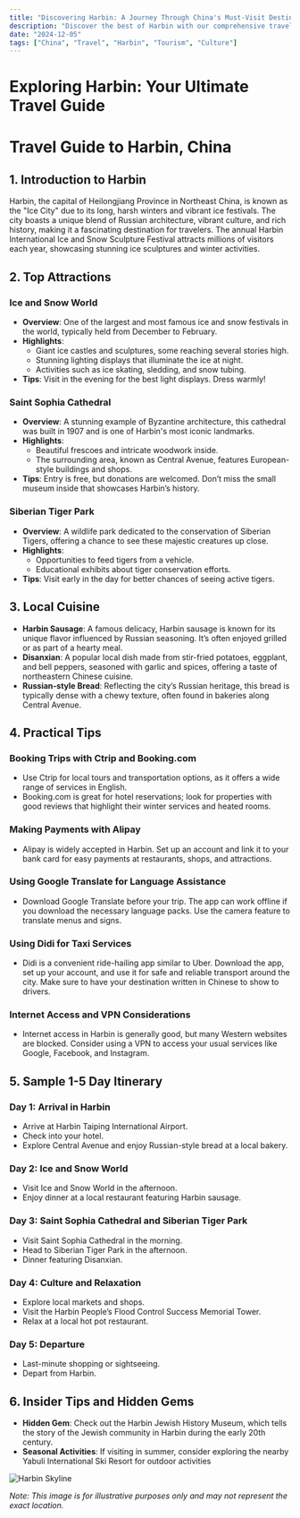 ```yaml
---
title: "Discovering Harbin: A Journey Through China's Must-Visit Destination"
description: "Discover the best of Harbin with our comprehensive travel guide. Explore top attractions, savor local cuisine, and get insider tips for an unforgettable Chinese adventure."
date: "2024-12-05"
tags: ["China", "Travel", "Harbin", "Tourism", "Culture"]
---
```


# Exploring Harbin: Your Ultimate Travel Guide

# Travel Guide to Harbin, China

## 1. Introduction to Harbin
Harbin, the capital of Heilongjiang Province in Northeast China, is known as the "Ice City" due to its long, harsh winters and vibrant ice festivals. The city boasts a unique blend of Russian architecture, vibrant culture, and rich history, making it a fascinating destination for travelers. The annual Harbin International Ice and Snow Sculpture Festival attracts millions of visitors each year, showcasing stunning ice sculptures and winter activities.

## 2. Top Attractions

### Ice and Snow World
- **Overview**: One of the largest and most famous ice and snow festivals in the world, typically held from December to February.
- **Highlights**:
  - Giant ice castles and sculptures, some reaching several stories high.
  - Stunning lighting displays that illuminate the ice at night.
  - Activities such as ice skating, sledding, and snow tubing.
- **Tips**: Visit in the evening for the best light displays. Dress warmly!

### Saint Sophia Cathedral
- **Overview**: A stunning example of Byzantine architecture, this cathedral was built in 1907 and is one of Harbin's most iconic landmarks.
- **Highlights**:
  - Beautiful frescoes and intricate woodwork inside.
  - The surrounding area, known as Central Avenue, features European-style buildings and shops.
- **Tips**: Entry is free, but donations are welcomed. Don’t miss the small museum inside that showcases Harbin’s history.

### Siberian Tiger Park
- **Overview**: A wildlife park dedicated to the conservation of Siberian Tigers, offering a chance to see these majestic creatures up close.
- **Highlights**:
  - Opportunities to feed tigers from a vehicle.
  - Educational exhibits about tiger conservation efforts.
- **Tips**: Visit early in the day for better chances of seeing active tigers. 

## 3. Local Cuisine
- **Harbin Sausage**: A famous delicacy, Harbin sausage is known for its unique flavor influenced by Russian seasoning. It’s often enjoyed grilled or as part of a hearty meal.
- **Disanxian**: A popular local dish made from stir-fried potatoes, eggplant, and bell peppers, seasoned with garlic and spices, offering a taste of northeastern Chinese cuisine.
- **Russian-style Bread**: Reflecting the city’s Russian heritage, this bread is typically dense with a chewy texture, often found in bakeries along Central Avenue.

## 4. Practical Tips

### Booking Trips with Ctrip and Booking.com
- Use Ctrip for local tours and transportation options, as it offers a wide range of services in English.
- Booking.com is great for hotel reservations; look for properties with good reviews that highlight their winter services and heated rooms.

### Making Payments with Alipay
- Alipay is widely accepted in Harbin. Set up an account and link it to your bank card for easy payments at restaurants, shops, and attractions.

### Using Google Translate for Language Assistance
- Download Google Translate before your trip. The app can work offline if you download the necessary language packs. Use the camera feature to translate menus and signs.

### Using Didi for Taxi Services
- Didi is a convenient ride-hailing app similar to Uber. Download the app, set up your account, and use it for safe and reliable transport around the city. Make sure to have your destination written in Chinese to show to drivers.

### Internet Access and VPN Considerations
- Internet access in Harbin is generally good, but many Western websites are blocked. Consider using a VPN to access your usual services like Google, Facebook, and Instagram.

## 5. Sample 1-5 Day Itinerary

### Day 1: Arrival in Harbin
- Arrive at Harbin Taiping International Airport.
- Check into your hotel.
- Explore Central Avenue and enjoy Russian-style bread at a local bakery.

### Day 2: Ice and Snow World
- Visit Ice and Snow World in the afternoon.
- Enjoy dinner at a local restaurant featuring Harbin sausage.

### Day 3: Saint Sophia Cathedral and Siberian Tiger Park
- Visit Saint Sophia Cathedral in the morning.
- Head to Siberian Tiger Park in the afternoon.
- Dinner featuring Disanxian.

### Day 4: Culture and Relaxation
- Explore local markets and shops.
- Visit the Harbin People’s Flood Control Success Memorial Tower.
- Relax at a local hot pot restaurant.

### Day 5: Departure
- Last-minute shopping or sightseeing.
- Depart from Harbin.

## 6. Insider Tips and Hidden Gems
- **Hidden Gem**: Check out the Harbin Jewish History Museum, which tells the story of the Jewish community in Harbin during the early 20th century.
- **Seasonal Activities**: If visiting in summer, consider exploring the nearby Yabuli International Ski Resort for outdoor activities

<img src="https://source.unsplash.com/1600x900/?Harbin,cityscape" alt="Harbin Skyline" loading="lazy">

*Note: This image is for illustrative purposes only and may not represent the exact location.*

